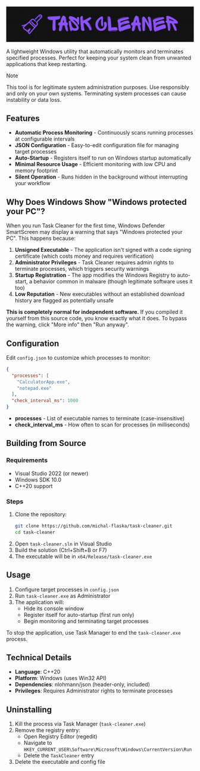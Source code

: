 ![task cleaner banner](./artwork/task-cleaner-banner.png)

A lightweight Windows utility that automatically monitors and terminates specified processes. Perfect for keeping your system clean from unwanted applications that keep restarting.

> [!NOTE]
> This tool is for legitimate system administration purposes. Use responsibly and only on your own systems. Terminating system processes can cause instability or data loss.

## Features

- **Automatic Process Monitoring** - Continuously scans running processes at configurable intervals
- **JSON Configuration** - Easy-to-edit configuration file for managing target processes
- **Auto-Startup** - Registers itself to run on Windows startup automatically
- **Minimal Resource Usage** - Efficient monitoring with low CPU and memory footprint
- **Silent Operation** - Runs hidden in the background without interrupting your workflow

## Why Does Windows Show "Windows protected your PC"?

When you run Task Cleaner for the first time, Windows Defender SmartScreen may display a warning that says "Windows protected your PC". This happens because:

1. **Unsigned Executable** - The application isn't signed with a code signing certificate (which costs money and requires verification)
2. **Administrator Privileges** - Task Cleaner requires admin rights to terminate processes, which triggers security warnings
3. **Startup Registration** - The app modifies the Windows Registry to auto-start, a behavior common in malware (though legitimate software uses it too)
4. **Low Reputation** - New executables without an established download history are flagged as potentially unsafe

**This is completely normal for independent software.** If you compiled it yourself from this source code, you know exactly what it does. To bypass the warning, click "More info" then "Run anyway".

## Configuration

Edit `config.json` to customize which processes to monitor:

```json
{
  "processes": [
    "CalculatorApp.exe",
    "notepad.exe"
  ],
  "check_interval_ms": 1000
}
```

- **processes** - List of executable names to terminate (case-insensitive)
- **check_interval_ms** - How often to scan for processes (in milliseconds)

## Building from Source

### Requirements

- Visual Studio 2022 (or newer)
- Windows SDK 10.0
- C++20 support

### Steps

1. Clone the repository:
   ```bash
   git clone https://github.com/michal-flaska/task-cleaner.git
   cd task-cleaner
   ```
2. Open `task-cleaner.sln` in Visual Studio
3. Build the solution (Ctrl+Shift+B or F7)
4. The executable will be in `x64/Release/task-cleaner.exe`

## Usage

1. Configure target processes in `config.json`
2. Run `task-cleaner.exe` as Administrator
3. The application will:
   - Hide its console window
   - Register itself for auto-startup (first run only)
   - Begin monitoring and terminating target processes

To stop the application, use Task Manager to end the `task-cleaner.exe` process.

## Technical Details

- **Language**: C++20
- **Platform**: Windows (uses Win32 API)
- **Dependencies**: nlohmann/json (header-only, included)
- **Privileges**: Requires Administrator rights to terminate processes

## Uninstalling

1. Kill the process via Task Manager (`task-cleaner.exe`)
2. Remove the registry entry:
   - Open Registry Editor (regedit)
   - Navigate to `HKEY_CURRENT_USER\Software\Microsoft\Windows\CurrentVersion\Run`
   - Delete the `TaskCleaner` entry
3. Delete the executable and config file
